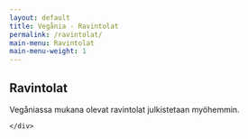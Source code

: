 ```yaml
---
layout: default
title: Vegånia - Ravintolat
permalink: /ravintolat/
main-menu: Ravintolat
main-menu-weight: 1
---
```


<section class="container-fluid">
  <div class="row justify-content-center">
    <div class="col col-lg-8 col-md-10 col-sm-12">
      <h1>Ravintolat</h1>
      <p class="lead">Vegåniassa mukana olevat ravintolat julkistetaan myöhemmin.</p>

    </div>
  </div>
</section>
